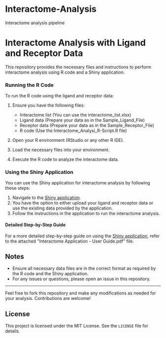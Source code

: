 # Interactome-Analysis
Interactome analysis pipeline
# Interactome Analysis with Ligand and Receptor Data

This repository provides the necessary files and instructions to perform interactome analysis using R code and a Shiny application.

### Running the R Code

To run the R code using the ligand and receptor data:
1. Ensure you have the following files:
    - Interactome list (You can use the interactome_list.xlsx)
    - Ligand data (Prepare your data as in the Sample_Ligand_File)
    - Receptor data (Prepare your data as in the Sample_Receptor_File)
    - R code (Use the Interactome_Analysi_R-Script.R file)
    
2. Open your R environment (RStudio or any other R IDE).
3. Load the necessary files into your environment.
4. Execute the R code to analyze the interactome data.

### Using the Shiny Application

You can use the Shiny application for interactome analysis by following these steps:
1. Navigate to the [Shiny application](https://sensoryomics.shinyapps.io/Interactome/).
2. You have the option to either upload your ligand and receptor data or use the existing data provided by the application.
3. Follow the instructions in the application to run the interactome analysis.

#### Detailed Step-by-Step Guide
For a more detailed step-by-step guide on using the [Shiny application](https://sensoryomics.shinyapps.io/Interactome/), refer to the attached "Interactome Application - User Guide.pdf" file.

## Notes
- Ensure all necessary data files are in the correct format as required by the R code and the Shiny application.
- For any issues or questions, please open an issue in this repository.

---
Feel free to fork this repository and make any modifications as needed for your analysis. Contributions are welcome!

## License
This project is licensed under the MIT License. See the `LICENSE` file for details.
